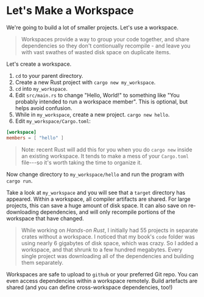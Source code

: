 # Let's Make a Workspace

We're going to build a lot of smaller projects. Let's use a workspace.

> Workspaces provide a way to group your code together, and share dependencies so they don't contionually recompile - and leave you with vast swathes of wasted disk space on duplicate items.

Let's create a workspace.

1. `cd` to your parent directory.
2. Create a new Rust project with `cargo new my_workspace`.
3. `cd` into `my_workspace`.
4. Edit `src/main.rs` to change "Hello, World!" to something like "You probably intended to run a workspace member". This is optional, but helps avoid confusion.
5. While in `my_workspace`, create a new project. `cargo new hello`.
6. Edit `my_workspace/Cargo.toml`:

```toml
[workspace]
members = [ "hello" ]
```

> Note: recent Rust will add this for you when you do `cargo new` inside an existing workspace. It tends to make a mess of your `Cargo.toml` file---so it's worth taking the time to organize it.

Now change directory to `my_workspace/hello` and run the program with `cargo run`.

Take a look at `my_workspace` and you will see that a `target` directory has appeared. Within a workspace, all compiler artifacts are shared. For large projects, this can save a huge amount of disk space. It can also save on re-downloading dependencies, and will only recompile portions of the workspace that have changed.

> While working on *Hands-on Rust*, I initially had 55 projects in separate crates without a workspace. I noticed that my book's `code` folder was using nearly 6 gigabytes of disk space, which was crazy. So I added a workspace, and that shrunk to a few hundred megabytes. Every single project was downloading all of the dependencies and building them separately.

Workspaces are safe to upload to `github` or your preferred Git repo. You can even access dependencies within a workspace remotely. Build artefacts are shared (and you can define cross-workspace dependencies, too!)